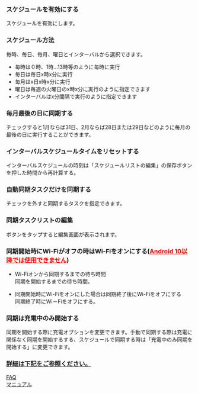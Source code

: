 ### スケジュールを有効にする<br>

スケジュールを有効にします。<br>

### スケジュール方法<br>

毎時、毎日、毎月、曜日とインターバルから選択できます。<br>

- 毎時は０時、1時...13時等のように毎時に実行<br>
- 毎日は毎日x時x分に実行<br>
- 毎月はx日x時x分に実行<br>
- 曜日は毎週の火曜日のx時x分に実行のように指定できます<br>
- インターバルはx分間隔で実行のように指定できます<br>

### 毎月最後の日に同期する<br>

チェックすると1月ならば31日、2月ならば28日または29日などのように毎月の最後の日に実行することができます。<br>

### インターバルスケジュールタイムをリセットする<br>

インターバルスケジュールの時刻は「スケジュールリストの編集」の保存ボタンを押した時間から再計算する。<br>

### 自動同期タスクだけを同期する<br>

チェックを外すと同期するタスクを指定できます。<br>

### 同期タスクリストの編集<br>
ボタンをタップすると編集画面が表示されます。<br>

### 同期開始時にWi-Fiがオフの時はWi-Fiをオンにする(<span style="color: red; "><u>Android 10以降では使用できません</u></span>)<br>

- Wi-Fiオンから同期するまでの待ち時間<br>
同期を開始するまでの待ち時間。<br>

- 同期開始時にWi-Fiをオンにした場合は同期終了後にWi-Fiをオフにする<br>
同期終了時にWi－Fiをオフにする。<br>

### 同期は充電中のみ開始する<br>

同期を開始する際に充電オプションを変更できます。手動で同期する際は充電に関係なく同期を開始するする、スケジュールで同期する時は「充電中のみ同期を開始する」に変更できます。<br>

### <u>詳細は下記をご参照ください。</u><br>
[FAQ](https://sentaroh.github.io/Documents/SMBSync2/SMBSync2_FAQ_JA.htm)<br>
[マニュアル](https://sentaroh.github.io/Documents/SMBSync2/SMBSync2_Desc_JA.htm) <br>
